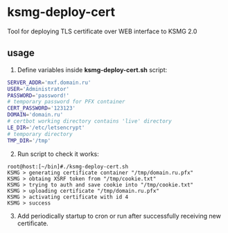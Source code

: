 # ksmg-deploy-cert
Tool for deploying TLS certificate over WEB interface to KSMG 2.0
## usage
1. Define variables inside **ksmg-deploy-cert.sh** script:
```bash
SERVER_ADDR='mxf.domain.ru'
USER='Administrator'
PASSWORD='password!'
# temporary password for PFX container
CERT_PASSWORD='123123'
DOMAIN='domain.ru'
# certbot working directory contains 'live' directory
LE_DIR='/etc/letsencrypt'
# temporary directory
TMP_DIR='/tmp'
```
2. Run script to check it works:
```
root@host:[~/bin]#./ksmg-deploy-cert.sh
KSMG > generating certificate container "/tmp/domain.ru.pfx"
KSMG > obtaing XSRF token from "/tmp/cookie.txt"
KSMG > trying to auth and save cookie into "/tmp/cookie.txt"
KSMG > uploading certificate "/tmp/domain.ru.pfx"
KSMG > activating certificate with id 4
KSMG > success
```
3. Add periodically startup to cron or run after successfully receiving new certificate.
